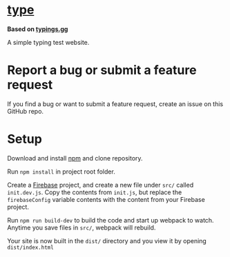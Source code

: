 # [type](https://type.samware.dev)

**Based on [typings.gg](https://github.com/briano1905/typings)**

A simple typing test website.

# Report a bug or submit a feature request

If you find a bug or want to submit a feature request, create an issue on this GitHub repo.

# Setup

Download and install [npm](https://www.npmjs.com/get-npm) and clone repository.

Run `npm install` in project root folder.

Create a [Firebase](https://firebase.google.com/) project, and create a new file under `src/` called `init.dev.js`. Copy the contents from `init.js`, but replace the `firebaseConfig` variable contents with the content from your Firebase project.

Run `npm run build-dev` to build the code and start up webpack to watch. Anytime you save files in `src/`, webpack will rebuild.

Your site is now built in the `dist/` directory and you view it by opening `dist/index.html`
